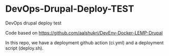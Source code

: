 # DevOps-Drupal-Deploy-TEST

DevOps drupal deploy test

Code based on 
https://github.com/aalshukri/DevEnv-Docker-LEMP-Drupal

In this repo, we have a deployment 
github action (ci.yml)
and a deployment script (deploy.sh).
